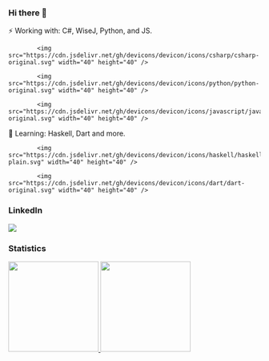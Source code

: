 ###  Hi there 👋

⚡ Working with: C#, WiseJ, Python, and JS.

            <img src="https://cdn.jsdelivr.net/gh/devicons/devicon/icons/csharp/csharp-original.svg" width="40" height="40" />
          
            <img src="https://cdn.jsdelivr.net/gh/devicons/devicon/icons/python/python-original.svg" width="40" height="40" />
            
            <img src="https://cdn.jsdelivr.net/gh/devicons/devicon/icons/javascript/javascript-original.svg" width="40" height="40" />
          
          
🌱 Learning: Haskell, Dart and more.


            <img src="https://cdn.jsdelivr.net/gh/devicons/devicon/icons/haskell/haskell-plain.svg" width="40" height="40" />
            
            <img src="https://cdn.jsdelivr.net/gh/devicons/devicon/icons/dart/dart-original.svg" width="40" height="40" />
          
          

### LinkedIn

<a href="https://www.linkedin.com/in/jadson-marliere-de-oliveira-83b061102/" target="_blank"><img src="https://img.shields.io/badge/-LinkedIn-%230077B5?style=for-the-badge&logo=linkedin&logoColor=white" target="_blank"></a> 

### Statistics

<div>
<a href="https://github.com/s0yer">
<img height="180em" src="https://github-readme-stats.vercel.app/api/top-langs/?username=s0yer&layout=compact&langs_count=7&theme=dracula"/>
<img height="180em" src="https://github-readme-stats.vercel.app/api?username=s0yer&show_icons=true&theme=dracula&include_all_commits=true&count_private=true"/>
</div>
